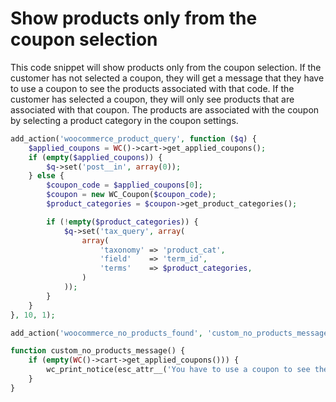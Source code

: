 # Show products only from the coupon selection
This code snippet will show products only from the coupon selection. If the customer has not selected a coupon, they will get a message that they have to use a coupon to see the products associated with that code. If the customer has selected a coupon, they will only see products that are associated with that coupon. The products are associated with the coupon by selecting a product category in the coupon settings.

```php
add_action('woocommerce_product_query', function ($q) {
    $applied_coupons = WC()->cart->get_applied_coupons();
    if (empty($applied_coupons)) {
        $q->set('post__in', array(0));
    } else {
        $coupon_code = $applied_coupons[0];
        $coupon = new WC_Coupon($coupon_code);
        $product_categories = $coupon->get_product_categories();

        if (!empty($product_categories)) {
            $q->set('tax_query', array(
                array(
                    'taxonomy' => 'product_cat',
                    'field'    => 'term_id',
                    'terms'    => $product_categories,
                )
            ));
        }
    }
}, 10, 1);

add_action('woocommerce_no_products_found', 'custom_no_products_message');

function custom_no_products_message() {
    if (empty(WC()->cart->get_applied_coupons())) {
        wc_print_notice(esc_attr__('You have to use a coupon to see the products assoiated with that code.'), 'error');
    }
}
```